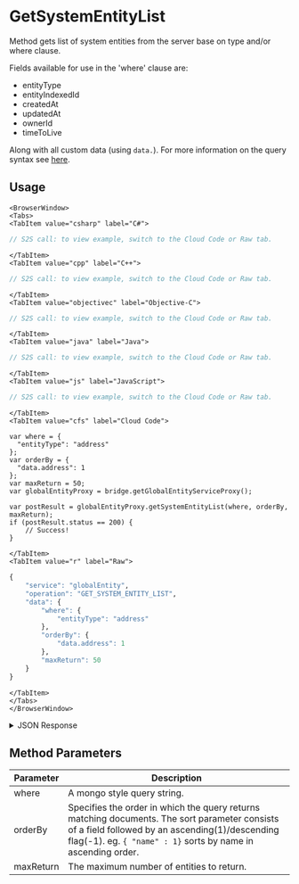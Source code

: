 # GetSystemEntityList

Method gets list of system entities from the server base on type and/or where clause.

Fields available for use in the 'where' clause are:

 - entityType
 - entityIndexedId
 - createdAt
 - updatedAt
 - ownerId
 - timeToLive

 Along with all custom data (using `data.`).  For more information on the query syntax see [here](/api/appendix/mongodbwherequeries).

<PartialServop service_name="globalEntity" operation_name="GET_SYSTEM_ENTITY_LIST" />

## Usage

```mdx-code-block
<BrowserWindow>
<Tabs>
<TabItem value="csharp" label="C#">
```

```csharp
// S2S call: to view example, switch to the Cloud Code or Raw tab.
```

```mdx-code-block
</TabItem>
<TabItem value="cpp" label="C++">
```

```cpp
// S2S call: to view example, switch to the Cloud Code or Raw tab.
```

```mdx-code-block
</TabItem>
<TabItem value="objectivec" label="Objective-C">
```

```objectivec
// S2S call: to view example, switch to the Cloud Code or Raw tab.
```

```mdx-code-block
</TabItem>
<TabItem value="java" label="Java">
```

```java
// S2S call: to view example, switch to the Cloud Code or Raw tab.
```

```mdx-code-block
</TabItem>
<TabItem value="js" label="JavaScript">
```

```javascript
// S2S call: to view example, switch to the Cloud Code or Raw tab.
```

```mdx-code-block
</TabItem>
<TabItem value="cfs" label="Cloud Code">
```

```cfscript
var where = {
  "entityType": "address"
};
var orderBy = {
  "data.address": 1
};
var maxReturn = 50;
var globalEntityProxy = bridge.getGlobalEntityServiceProxy();

var postResult = globalEntityProxy.getSystemEntityList(where, orderBy, maxReturn);
if (postResult.status == 200) {
    // Success!
}
```

```mdx-code-block
</TabItem>
<TabItem value="r" label="Raw">
```

```r
{
	"service": "globalEntity",
	"operation": "GET_SYSTEM_ENTITY_LIST",
	"data": {
		"where": {
			"entityType": "address"
		},
		"orderBy": {
			"data.address": 1
		},
		"maxReturn": 50
	}
}
```

```mdx-code-block
</TabItem>
</Tabs>
</BrowserWindow>
```

<details>
<summary>JSON Response</summary>

```json
{
    "status": 200,
    "data": {
        "entityList": [
            {
                "gameId": "123456",
                "entityId": "e919ffc2-c3f7-4cc0-a0f1-b3eb857c4ed0",
                "ownerId": "7f416676-9e9d-422f-85b2-740185ac3139",
                "entityType": "testGlobalEntity",
                "entityIndexedId": null,
                "version": 1,
                "data": {
                    "globalTestName": "Test Name 01"
                },
                "acl": {
                    "other": 0
                },
                "expiresAt": 9223372036854775800,
                "timeToLive": 0,
                "createdAt": 1471010732135,
                "updatedAt": 1471010732135
            }
        ],
        "_serverTime": 1637946319239,
        "entityListCount": 1
    }
}
```
</details>

## Method Parameters
Parameter | Description
--------- | -----------
where | A mongo style query string. 
orderBy | Specifies the order in which the query returns matching documents. The sort parameter consists of a field followed by an ascending(1)/descending flag(-1). eg. `{ "name" : 1}` sorts by name in ascending order. 
maxReturn | The maximum number of entities to return. 


